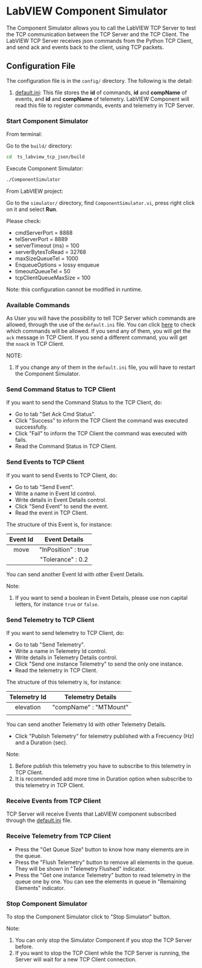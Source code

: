 # LabVIEW Component Simulator

The Component Simulator allows you to call the LabVIEW TCP Server to test the TCP communication between the TCP Server and the TCP Client.
The LabVIEW TCP Server receives json commands from the Python TCP Client, and send ack and events back to the client, using TCP packets.

## Configuration File

The configuration file is in the `config/` directory.
The following is the detail:

1. [default.ini](../doc/detailsDefault.md): This file stores the **id** of commands, **id** and **compName** of events, and **id** and **compName** of telemetry.
LabVIEW Component will read this file to register commands, events and telemetry in TCP Server.

### Start Component Simulator

From terminal:

Go to the `build/` directory:

```sh
cd  ts_labview_tcp_json/build
```

Execute Component Simulator:

```sh
./ComponentSimulator
```

From LabVIEW project:

Go to the `simulator/` directory, find `ComponentSimulator.vi`, press right click on it and select **Run**.

Please check:

- cmdServerPort = 8888
- telServerPort = 8889
- serverTimeout (ms) = 100
- serverBytesToRead = 32768
- maxSizeQueueTel = 1000
- EnqueueOptions = lossy enqueue
- timeoutQueueTel = 50
- tcpClientQueueMaxSize = 100

Note: this configuration cannot be modified in runtime.

### Available Commands

As User you will have the possibility to tell TCP Server which commands are allowed, through the use of the `default.ini` file.
You can click [here](../config/default.ini) to check which commands will be allowed.
If you send any of them, you will get the `ack` message in TCP Client.
If you send a different command, you will get the `noack` in TCP Client.

NOTE:

1. If you change any of them in the `default.ini` file, you will have to restart the Component Simulator.

### Send Command Status to TCP Client

If you want to send the Command Status to the TCP Client, do:

- Go to tab "Set Ack Cmd Status".
- Click "Success" to inform the TCP Client the command was executed successfully.
- Click "Fail" to inform the TCP Client the command was executed with fails.
- Read the Command Status in TCP Client.

### Send Events to TCP Client

If you want to send Events to TCP Client, do:

- Go to tab "Send Event".
- Write a name in Event Id control.
- Write details in Event Details control.
- Click "Send Event" to send the event.
- Read the event in TCP Client.

The structure of this Event is, for instance:

| Event Id |    Event Details    |
|:--------:|:-------------------:|
|   move   | "InPosition" : true |
|          | "Tolerance" : 0.2   |

You can send another Event Id with other Event Details.

Note:

1. If you want to send a boolean in Event Details, please use non capital letters, for instance `true` or `false`.

### Send Telemetry to TCP Client

If you want to send telemetry to TCP Client, do:

- Go to tab "Send Telemetry".
- Write a name in Telemetry Id control.
- Write details in Telemetry Details control.
- Click "Send one instance Telemetry" to send the only one instance.
- Read the telemetry in TCP Client.

The structure of this telemetry is, for instance:

| Telemetry Id |   Telemetry Details    |
|:------------:|:----------------------:|
|   elevation  | "compName" : "MTMount" |
|              |                        |

You can send another Telemetry Id with other Telemetry Details.

- Click "Publish Telemetry" for telemetry published with a Frecuency (Hz) and a Duration (sec).

Note:

1. Before publish this telemetry you have to subscribe to this telemetry in TCP Client.
2. It is recommended add more time in Duration option when subscribe to this telemetry in TCP Client.

### Receive Events from TCP Client

TCP Server will receive Events that LabVIEW component subscribed through the [default.ini](../config/default.ini) file.

### Receive Telemetry from TCP Client

- Press the "Get Queue Size" button to know how many elements are in the queue.
- Press the "Flush Telemetry" button to remove all elements in the queue.
They will be shown in "Telemetry Flushed" indicator.
- Press the "Get one instance Telemetry" button to read telemetry in the queue one by one.
You can see the elements in queue in "Remaining Elements" indicator.

### Stop Component Simulator

To stop the Component Simulator click to "Stop Simulator" button.

Note:

1. You can only stop the Simulator Component if you stop the TCP Server before.
2. If you want to stop the TCP Client while the TCP Server is running, the Server will wait for a new TCP Client connection.
